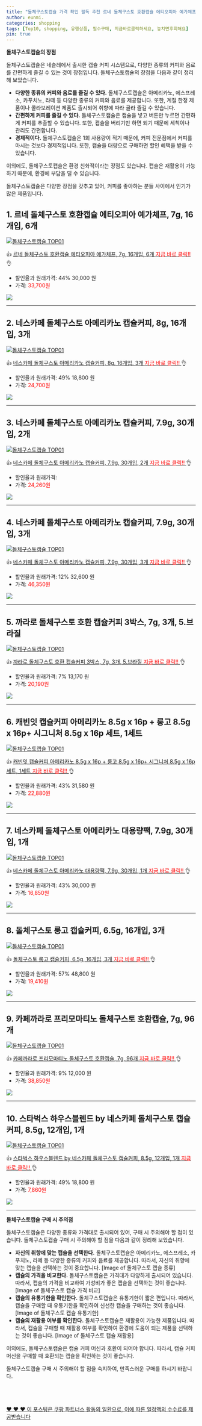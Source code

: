 ```yaml
---
title: "돌체구스토캡슐 가격 확인 필독 추천 르네 돌체구스토 호환캡슐 에티오피아 예가체프, 7g, 16개입, 6개 비교 장점 구매가이드"
author: eunmi.
categories: shopping
tags: [Top10, shopping, 유행상품, 필수구매, 지금바로클릭하세요, 놓치면후회해요]
pin: true
---
```

**돌체구스토캡슐의 장점**

돌체구스토캡슐은 네슬레에서 출시한 캡슐 커피 시스템으로, 다양한 종류의 커피와 음료를 간편하게 즐길 수 있는 것이 장점입니다. 돌체구스토캡슐의 장점을 다음과 같이 정리해 보았습니다.

* **다양한 종류의 커피와 음료를 즐길 수 있다.** 돌체구스토캡슐은 아메리카노, 에스프레소, 카푸치노, 라떼 등 다양한 종류의 커피와 음료를 제공합니다. 또한, 계절 한정 제품이나 콜라보레이션 제품도 출시되어 취향에 따라 골라 즐길 수 있습니다.
* **간편하게 커피를 즐길 수 있다.** 돌체구스토캡슐은 캡슐을 넣고 버튼만 누르면 간편하게 커피를 추출할 수 있습니다. 또한, 캡슐을 버리기만 하면 되기 때문에 세척이나 관리도 간편합니다.
* **경제적이다.** 돌체구스토캡슐은 1회 사용량이 적기 때문에, 커피 전문점에서 커피를 마시는 것보다 경제적입니다. 또한, 캡슐을 대량으로 구매하면 할인 혜택을 받을 수 있습니다.

이외에도, 돌체구스토캡슐은 환경 친화적이라는 장점도 있습니다. 캡슐은 재활용이 가능하기 때문에, 환경에 부담을 덜 수 있습니다.

돌체구스토캡슐은 다양한 장점을 갖추고 있어, 커피를 좋아하는 분들 사이에서 인기가 많은 제품입니다.

   

## 1. 르네 돌체구스토 호환캡슐 에티오피아 예가체프, 7g, 16개입, 6개

[![돌체구스토캡슐 TOP01](https://thumbnail10.coupangcdn.com/thumbnails/remote/230x230ex/image/vendor_inventory/331c/6db11978565756f2bb49db7959f182bc9170be3ad2d6cd235214a65af4c5.jpg)](https://link.coupang.com/re/AFFSDP?lptag=AF3617701&subid=GithubCoopas&pageKey=303501712&traceid=V0-153&itemId=11945078801&vendorItemId=85434545475)


👍 [르네 돌체구스토 호환캡슐 에티오피아 예가체프, 7g, 16개입, 6개 <font color=red> 지금 바로 클릭!! </font> ](https://link.coupang.com/re/AFFSDP?lptag=AF3617701&subid=GithubCoopas&pageKey=303501712&traceid=V0-153&itemId=11945078801&vendorItemId=85434545475) 👌 


- 할인율과 원래가격: 44%  30,000   원
- 가격: <span style='color:red'>33,700원</span>

[![](/discount_price.png)](https://link.coupang.com/re/AFFSDP?lptag=AF3617701&subid=GithubCoopas&pageKey=303501712&traceid=V0-153&itemId=11945078801&vendorItemId=85434545475)

---


   

## 2. 네스카페 돌체구스토 아메리카노 캡슐커피, 8g, 16개입, 3개

[![돌체구스토캡슐 TOP01](https://thumbnail10.coupangcdn.com/thumbnails/remote/230x230ex/image/vendor_inventory/059f/87345d01461e24ba6c7a9ce9e71ca25fe70021d8c65fdf923ab3d92e6ecc.jpg)](https://link.coupang.com/re/AFFSDP?lptag=AF3617701&subid=GithubCoopas&pageKey=5541809729&traceid=V0-153&itemId=18853962404&vendorItemId=80672648881)


👍 [네스카페 돌체구스토 아메리카노 캡슐커피, 8g, 16개입, 3개 <font color=red> 지금 바로 클릭!! </font> ](https://link.coupang.com/re/AFFSDP?lptag=AF3617701&subid=GithubCoopas&pageKey=5541809729&traceid=V0-153&itemId=18853962404&vendorItemId=80672648881) 👌 


- 할인율과 원래가격: 49%  18,800   원
- 가격: <span style='color:red'>24,700원</span>

[![](/discount_price.png)](https://link.coupang.com/re/AFFSDP?lptag=AF3617701&subid=GithubCoopas&pageKey=5541809729&traceid=V0-153&itemId=18853962404&vendorItemId=80672648881)

---


   

## 3. 네스카페 돌체구스토 아메리카노 캡슐커피, 7.9g, 30개입, 2개

[![돌체구스토캡슐 TOP01](https://thumbnail10.coupangcdn.com/thumbnails/remote/230x230ex/image/retail/images/078709a8-59a5-48a8-b336-750e2f4777d18888100678977632697.png)](https://link.coupang.com/re/AFFSDP?lptag=AF3617701&subid=GithubCoopas&pageKey=5541809729&traceid=V0-153&itemId=18037431293&vendorItemId=85191828000)


👍 [네스카페 돌체구스토 아메리카노 캡슐커피, 7.9g, 30개입, 2개 <font color=red> 지금 바로 클릭!! </font> ](https://link.coupang.com/re/AFFSDP?lptag=AF3617701&subid=GithubCoopas&pageKey=5541809729&traceid=V0-153&itemId=18037431293&vendorItemId=85191828000) 👌 


- 할인율과 원래가격: 
- 가격: <span style='color:red'>24,260원</span>

[![](/discount_price.png)](https://link.coupang.com/re/AFFSDP?lptag=AF3617701&subid=GithubCoopas&pageKey=5541809729&traceid=V0-153&itemId=18037431293&vendorItemId=85191828000)

---


   

## 4. 네스카페 돌체구스토 아메리카노 캡슐커피, 7.9g, 30개입, 3개

[![돌체구스토캡슐 TOP01](https://thumbnail9.coupangcdn.com/thumbnails/remote/230x230ex/image/retail/images/77c59ebf-8927-4338-ae1c-b56601c73f115005536876450552610.png)](https://link.coupang.com/re/AFFSDP?lptag=AF3617701&subid=GithubCoopas&pageKey=5541809729&traceid=V0-153&itemId=18037433787&vendorItemId=85191830389)


👍 [네스카페 돌체구스토 아메리카노 캡슐커피, 7.9g, 30개입, 3개 <font color=red> 지금 바로 클릭!! </font> ](https://link.coupang.com/re/AFFSDP?lptag=AF3617701&subid=GithubCoopas&pageKey=5541809729&traceid=V0-153&itemId=18037433787&vendorItemId=85191830389) 👌 


- 할인율과 원래가격: 12%  32,600   원
- 가격: <span style='color:red'>46,350원</span>

[![](/discount_price.png)](https://link.coupang.com/re/AFFSDP?lptag=AF3617701&subid=GithubCoopas&pageKey=5541809729&traceid=V0-153&itemId=18037433787&vendorItemId=85191830389)

---


   

## 5. 까라로 돌체구스토 호환 캡슐커피 3박스, 7g, 3개, 5.브라질

[![돌체구스토캡슐 TOP01](https://thumbnail9.coupangcdn.com/thumbnails/remote/230x230ex/image/vendor_inventory/faef/c99cc2189af1364f22b1b3c43f3af6dae34f29218e1ddfa2be017f66bee5.jpg)](https://link.coupang.com/re/AFFSDP?lptag=AF3617701&subid=GithubCoopas&pageKey=7299603495&traceid=V0-153&itemId=18676494292&vendorItemId=85644355224)


👍 [까라로 돌체구스토 호환 캡슐커피 3박스, 7g, 3개, 5.브라질 <font color=red> 지금 바로 클릭!! </font> ](https://link.coupang.com/re/AFFSDP?lptag=AF3617701&subid=GithubCoopas&pageKey=7299603495&traceid=V0-153&itemId=18676494292&vendorItemId=85644355224) 👌 


- 할인율과 원래가격: 7%  13,170   원
- 가격: <span style='color:red'>20,190원</span>

[![](/discount_price.png)](https://link.coupang.com/re/AFFSDP?lptag=AF3617701&subid=GithubCoopas&pageKey=7299603495&traceid=V0-153&itemId=18676494292&vendorItemId=85644355224)

---


   

## 6. 캐빈잇 캡슐커피 아메리카노 8.5g x 16p + 룽고 8.5g x 16p+ 시그니처 8.5g x 16p 세트, 1세트

[![돌체구스토캡슐 TOP01](https://thumbnail7.coupangcdn.com/thumbnails/remote/230x230ex/image/retail/images/5299076114877217-994d3790-ff46-4da0-b4df-2ab88a6be6c3.jpg)](https://link.coupang.com/re/AFFSDP?lptag=AF3617701&subid=GithubCoopas&pageKey=7460797585&traceid=V0-153&itemId=19445895619&vendorItemId=75741850838)


👍 [캐빈잇 캡슐커피 아메리카노 8.5g x 16p + 룽고 8.5g x 16p+ 시그니처 8.5g x 16p 세트, 1세트 <font color=red> 지금 바로 클릭!! </font> ](https://link.coupang.com/re/AFFSDP?lptag=AF3617701&subid=GithubCoopas&pageKey=7460797585&traceid=V0-153&itemId=19445895619&vendorItemId=75741850838) 👌 


- 할인율과 원래가격: 43%  31,580   원
- 가격: <span style='color:red'>22,880원</span>

[![](/discount_price.png)](https://link.coupang.com/re/AFFSDP?lptag=AF3617701&subid=GithubCoopas&pageKey=7460797585&traceid=V0-153&itemId=19445895619&vendorItemId=75741850838)

---


   

## 7. 네스카페 돌체구스토 아메리카노 대용량팩, 7.9g, 30개입, 1개

[![돌체구스토캡슐 TOP01](https://thumbnail7.coupangcdn.com/thumbnails/remote/230x230ex/image/retail/images/9871024197021-f785888a-108f-4fa1-a343-33ca2ca3b04d.png)](https://link.coupang.com/re/AFFSDP?lptag=AF3617701&subid=GithubCoopas&pageKey=5541809729&traceid=V0-153&itemId=13792113162&vendorItemId=81042492402)


👍 [네스카페 돌체구스토 아메리카노 대용량팩, 7.9g, 30개입, 1개 <font color=red> 지금 바로 클릭!! </font> ](https://link.coupang.com/re/AFFSDP?lptag=AF3617701&subid=GithubCoopas&pageKey=5541809729&traceid=V0-153&itemId=13792113162&vendorItemId=81042492402) 👌 


- 할인율과 원래가격: 43%  30,000   원
- 가격: <span style='color:red'>16,850원</span>

[![](/discount_price.png)](https://link.coupang.com/re/AFFSDP?lptag=AF3617701&subid=GithubCoopas&pageKey=5541809729&traceid=V0-153&itemId=13792113162&vendorItemId=81042492402)

---


   

## 8. 돌체구스토 룽고 캡슐커피, 6.5g, 16개입, 3개

[![돌체구스토캡슐 TOP01](https://thumbnail6.coupangcdn.com/thumbnails/remote/230x230ex/image/retail/images/4ecc9b31-7998-4717-a7e0-cbfb68020a512068012324288180014.png)](https://link.coupang.com/re/AFFSDP?lptag=AF3617701&subid=GithubCoopas&pageKey=6413733332&traceid=V0-153&itemId=13765841013&vendorItemId=85322211702)


👍 [돌체구스토 룽고 캡슐커피, 6.5g, 16개입, 3개 <font color=red> 지금 바로 클릭!! </font> ](https://link.coupang.com/re/AFFSDP?lptag=AF3617701&subid=GithubCoopas&pageKey=6413733332&traceid=V0-153&itemId=13765841013&vendorItemId=85322211702) 👌 


- 할인율과 원래가격: 57%  48,800   원
- 가격: <span style='color:red'>19,410원</span>

[![](/discount_price.png)](https://link.coupang.com/re/AFFSDP?lptag=AF3617701&subid=GithubCoopas&pageKey=6413733332&traceid=V0-153&itemId=13765841013&vendorItemId=85322211702)

---


   

## 9. 카페까라로 프리모마티노 돌체구스토 호환캡슐, 7g, 96개

[![돌체구스토캡슐 TOP01](https://thumbnail7.coupangcdn.com/thumbnails/remote/230x230ex/image/vendor_inventory/cc42/098ad96c8699376e186d05ffb3e1ef0221677ed491881bc9f8cda409a255.jpg)](https://link.coupang.com/re/AFFSDP?lptag=AF3617701&subid=GithubCoopas&pageKey=200337079&traceid=V0-153&itemId=19236488737&vendorItemId=86352868167)


👍 [카페까라로 프리모마티노 돌체구스토 호환캡슐, 7g, 96개 <font color=red> 지금 바로 클릭!! </font> ](https://link.coupang.com/re/AFFSDP?lptag=AF3617701&subid=GithubCoopas&pageKey=200337079&traceid=V0-153&itemId=19236488737&vendorItemId=86352868167) 👌 


- 할인율과 원래가격: 9%  12,000   원
- 가격: <span style='color:red'>38,850원</span>

[![](/discount_price.png)](https://link.coupang.com/re/AFFSDP?lptag=AF3617701&subid=GithubCoopas&pageKey=200337079&traceid=V0-153&itemId=19236488737&vendorItemId=86352868167)

---


   

## 10. 스타벅스 하우스블렌드 by 네스카페 돌체구스토 캡슐커피, 8.5g, 12개입, 1개

[![돌체구스토캡슐 TOP01](https://thumbnail7.coupangcdn.com/thumbnails/remote/230x230ex/image/retail/images/7355320587910114-fb6d4e15-8c17-40f2-8bed-3722aed0187e.jpg)](https://link.coupang.com/re/AFFSDP?lptag=AF3617701&subid=GithubCoopas&pageKey=7312713922&traceid=V0-153&itemId=1030892240&vendorItemId=5479339866)


👍 [스타벅스 하우스블렌드 by 네스카페 돌체구스토 캡슐커피, 8.5g, 12개입, 1개 <font color=red> 지금 바로 클릭!! </font> ](https://link.coupang.com/re/AFFSDP?lptag=AF3617701&subid=GithubCoopas&pageKey=7312713922&traceid=V0-153&itemId=1030892240&vendorItemId=5479339866) 👌 


- 할인율과 원래가격: 49%  18,800   원
- 가격: <span style='color:red'>7,860원</span>

[![](/discount_price.png)](https://link.coupang.com/re/AFFSDP?lptag=AF3617701&subid=GithubCoopas&pageKey=7312713922&traceid=V0-153&itemId=1030892240&vendorItemId=5479339866)

---
**돌체구스토캡슐 구매 시 주의점**

돌체구스토캡슐은 다양한 종류와 가격대로 출시되어 있어, 구매 시 주의해야 할 점이 있습니다. 돌체구스토캡슐 구매 시 주의해야 할 점을 다음과 같이 정리해 보았습니다.

* **자신의 취향에 맞는 캡슐을 선택한다.** 돌체구스토캡슐은 아메리카노, 에스프레소, 카푸치노, 라떼 등 다양한 종류의 커피와 음료를 제공합니다. 따라서, 자신의 취향에 맞는 캡슐을 선택하는 것이 중요합니다.
[Image of 돌체구스토 캡슐 종류]
* **캡슐의 가격을 비교한다.** 돌체구스토캡슐은 가격대가 다양하게 출시되어 있습니다. 따라서, 캡슐의 가격을 비교하여 가성비가 좋은 캡슐을 선택하는 것이 좋습니다.
[Image of 돌체구스토 캡슐 가격 비교]
* **캡슐의 유통기한을 확인한다.** 돌체구스토캡슐은 유통기한이 짧은 편입니다. 따라서, 캡슐을 구매할 때 유통기한을 확인하여 신선한 캡슐을 구매하는 것이 좋습니다.
[Image of 돌체구스토 캡슐 유통기한]
* **캡슐의 재활용 여부를 확인한다.** 돌체구스토캡슐은 재활용이 가능한 제품입니다. 따라서, 캡슐을 구매할 때 재활용 여부를 확인하여 환경에 도움이 되는 제품을 선택하는 것이 좋습니다.
[Image of 돌체구스토 캡슐 재활용]

이외에도, 돌체구스토캡슐은 캡슐 커피 머신과 호환이 되어야 합니다. 따라서, 캡슐 커피 머신을 구매할 때 호환되는 캡슐을 확인하는 것이 좋습니다.

돌체구스토캡슐 구매 시 주의해야 할 점을 숙지하여, 만족스러운 구매를 하시기 바랍니다.<br><br><br><br><br> [ ❤ ❤ ❤ 이 포스팅은 쿠팡 파트너스 활동의 일환으로, 이에 따른 일정액의 수수료를 제공받습니다](https://link.coupang.com/a/bcEFyh)